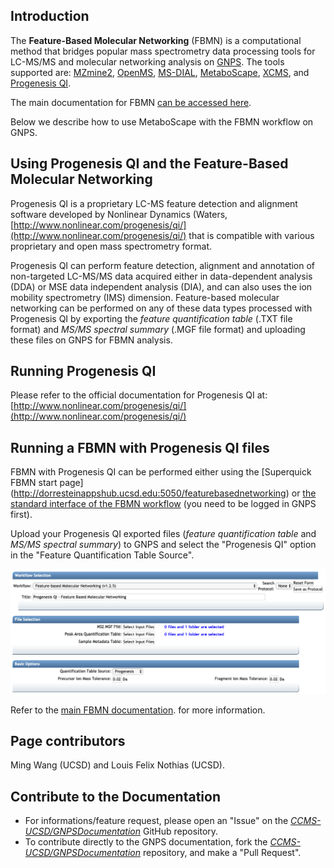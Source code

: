## Introduction

The **Feature-Based Molecular Networking** (FBMN) is a computational method that bridges popular mass spectrometry data processing tools for LC-MS/MS and molecular networking analysis on [GNPS](http://gnps.ucsd.edu). The tools supported are: [MZmine2](featurebasedmolecularnetworking-with-mzmine2.md), [OpenMS](featurebasedmolecularnetworking-with-openms.md), [MS-DIAL](featurebasedmolecularnetworking-with-ms-dial.md), [MetaboScape](featurebasedmolecularnetworking-with-metaboscape.md), [XCMS](featurebasedmolecularnetworking-with-xcms3.md), and [Progenesis QI](featurebasedmolecularnetworking-with-progenesisQI.md).

The main documentation for FBMN [can be accessed here](featurebasedmolecularnetworking.md).

Below we describe how to use MetaboScape with the FBMN workflow on GNPS.

## Using Progenesis QI and the Feature-Based Molecular Networking

Progenesis QI is a proprietary LC-MS feature detection and alignment software developed by Nonlinear Dynamics (Waters, [http://www.nonlinear.com/progenesis/qi/](http://www.nonlinear.com/progenesis/qi/) that is compatible with various proprietary and open mass spectrometry format. 

Progenesis QI can perform feature detection, alignment and annotation of non-targeted LC-MS/MS data acquired either in data-dependent analysis (DDA) or MSE data independent analysis (DIA), and can also uses the ion mobility spectrometry (IMS) dimension. Feature-based molecular networking can be performed on any of these data types processed with Progenesis QI by exporting the *feature quantification table* (.TXT file format) and *MS/MS spectral summary* (.MGF file format) and uploading these files on GNPS for FBMN analysis.

## Running Progenesis QI

Please refer to the official documentation for Progenesis QI at: [http://www.nonlinear.com/progenesis/qi/](http://www.nonlinear.com/progenesis/qi/)


## Running a FBMN with Progenesis QI files

FBMN with Progenesis QI can be performed either using the [Superquick FBMN start page] (http://dorresteinappshub.ucsd.edu:5050/featurebasednetworking) or [the standard interface of the FBMN workflow](https://gnps.ucsd.edu/ProteoSAFe/index.jsp?params=%7B%22workflow%22:%22FEATURE-BASED-MOLECULAR-NETWORKING%22,%22library_on_server%22:%22d.speclibs;%22%7D) (you need to be logged in GNPS first).

Upload your Progenesis QI exported files (*feature quantification table* and *MS/MS spectral summary*) to GNPS and select the "Progenesis QI" option in the "Feature Quantification Table Source".

![img](img/featurebasedmolecularnetworking/Progenesis_2.png)

Refer to the [main FBMN documentation](featurebasedmolecularnetworking.md). for more information.

## Page contributors
Ming Wang (UCSD) and Louis Felix Nothias (UCSD).

## Contribute to the Documentation

- For informations/feature request, please open an "Issue" on the [*CCMS-UCSD/GNPSDocumentation*]((https://github.com/CCMS-UCSD/GNPSDocumentation)) GitHub repository.
- To contribute directly to the GNPS documentation, fork the [*CCMS-UCSD/GNPSDocumentation*]((https://github.com/CCMS-UCSD/GNPSDocumentation)) repository, and make a "Pull Request".
